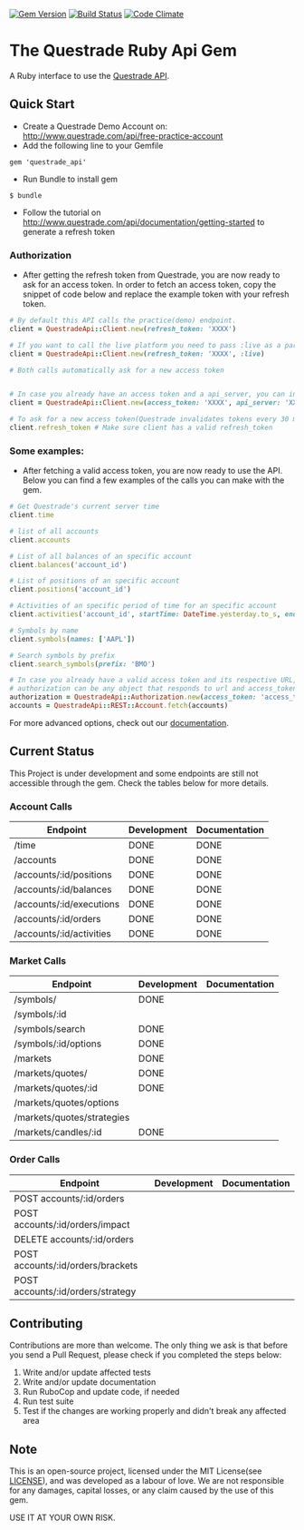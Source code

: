 [![Gem Version](https://badge.fury.io/rb/questrade_api.svg)](https://badge.fury.io/rb/questrade_api)
[![Build Status](https://travis-ci.org/brunomeira/questrade_api.svg?branch=master)](https://travis-ci.org/brunomeira/questrade_api) 
[![Code Climate](https://codeclimate.com/github/brunomeira/questrade_api/badges/gpa.svg)](https://codeclimate.com/github/brunomeira/questrade_api)

# The Questrade Ruby Api Gem

A Ruby interface to use the [Questrade API](http://www.questrade.com/api).

## Quick Start

- Create a Questrade Demo Account on: <http://www.questrade.com/api/free-practice-account>
- Add the following line to your Gemfile

```
gem 'questrade_api'
```
- Run Bundle to install gem

```
$ bundle
```
- Follow the tutorial on <http://www.questrade.com/api/documentation/getting-started> to generate a refresh token

### Authorization

- After getting the refresh token from Questrade, you are now ready to ask for an access token. In order to fetch an access token, copy the snippet of code below and replace the example token with your refresh token.

```ruby
# By default this API calls the practice(demo) endpoint.
client = QuestradeApi::Client.new(refresh_token: 'XXXX')

# If you want to call the live platform you need to pass :live as a parameter. Ex:
client = QuestradeApi::Client.new(refresh_token: 'XXXX', :live)

# Both calls automatically ask for a new access token


# In case you already have an access token and a api_server, you can instead use:
client = QuestradeApi::Client.new(access_token: 'XXXX', api_server: 'XXXX', :live)

# To ask for a new access token(Questrade invalidates tokens every 30 mins), simply call:
client.refresh_token # Make sure client has a valid refresh_token
```

### Some examples:

- After fetching a valid access token, you are now ready to use the API. Below you can find a few examples of the calls you can make with the gem.

```ruby
# Get Questrade's current server time
client.time

# list of all accounts
client.accounts

# List of all balances of an specific account
client.balances('account_id')

# List of positions of an specific account
client.positions('account_id')

# Activities of an specific period of time for an specific account
client.activities('account_id', startTime: DateTime.yesterday.to_s, endTime: DateTime.now.to_s)

# Symbols by name
client.symbols(names: ['AAPL'])

# Search symbols by prefix
client.search_symbols(prefix: 'BMO')

# In case you already have a valid access token and its respective URL, you can use the QuestradeApi::REST objects. Example:
# authorization can be any object that responds to url and access_token
authorization = QuestradeApi::Authorization.new(access_token: 'access_token', api_server: 'url')
accounts = QuestradeApi::REST::Account.fetch(accounts)
```
For more advanced options, check out our [documentation](http://www.rubydoc.info/gems/questrade_api/1.0.0).

## Current Status

This Project is under development and some endpoints are still not accessible through the gem.
Check the tables below for more details.

### Account Calls

| Endpoint                 | Development   | Documentation |
| ---                      | ---           | ---           |
| /time                    |DONE           | DONE          |
| /accounts                |DONE           | DONE          |
| /accounts/:id/positions  |DONE           | DONE          |
| /accounts/:id/balances   |DONE           | DONE          |
| /accounts/:id/executions |DONE           | DONE          |
| /accounts/:id/orders     |DONE           | DONE          |
| /accounts/:id/activities |DONE           | DONE          |

### Market Calls

| Endpoint                   | Development   | Documentation |
| ---                        | ---           | ---           |
| /symbols/                  | DONE          |               |
| /symbols/:id               |               |               |
| /symbols/search            | DONE          |               |
| /symbols/:id/options       | DONE          |               |
| /markets                   | DONE          |               |
| /markets/quotes/           | DONE          |               |
| /markets/quotes/:id        | DONE          |               |
| /markets/quotes/options    |               |               |
| /markets/quotes/strategies |               |               |
| /markets/candles/:id       | DONE          |               |

### Order Calls

| Endpoint                          | Development   | Documentation |
| ---                               | ---           | ---           |
| POST accounts/:id/orders          |      |      |
| POST accounts/:id/orders/impact   |      |      |
| DELETE accounts/:id/orders        |      |      |
| POST accounts/:id/orders/brackets |      |      |
| POST accounts/:id/orders/strategy |      |      |

## Contributing

Contributions are more than welcome.
The only thing we ask is that before you send a Pull Request, please check if you completed the steps below:

1. Write and/or update affected tests
3. Write and/or update documentation
4. Run RuboCop and update code, if needed
5. Run test suite
6. Test if the changes are working properly and didn't break any affected area

## Note

This is an open-source project, licensed under the MIT License(see [LICENSE]), and was developed as a labour of love.
We are not responsible for any damages, capital losses, or any claim caused by the use of this gem.

USE IT AT YOUR OWN RISK.

[LICENSE]: https://github.com/brunomeira/questrade_api/blob/master/LICENSE
